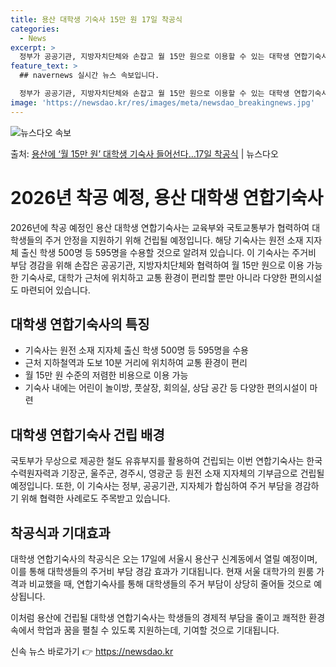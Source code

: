 ```yaml
---
title: 용산 대학생 기숙사 15만 원 17일 착공식
categories:
  - News
excerpt: >
  정부가 공공기관, 지방자치단체와 손잡고 월 15만 원으로 이용할 수 있는 대학생 연합기숙사를 용산에 짓는다.…
feature_text: >
  ## navernews 실시간 뉴스 속보입니다.

  정부가 공공기관, 지방자치단체와 손잡고 월 15만 원으로 이용할 수 있는 대학생 연합기숙사를 용산에 짓는다.…
image: 'https://newsdao.kr/res/images/meta/newsdao_breakingnews.jpg'
---
```


![뉴스다오 속보](https://newsdao.kr/res/images/meta/newsdao_breakingnews.jpg)

<p>출처: <a href="https://newsdao.kr/3599" rel="dofollow">용산에 ‘월 15만 원’ 대학생 기숙사 들어선다…17일 착공식</a> | 뉴스다오</p>

<h1>2026년 착공 예정, 용산 대학생 연합기숙사</h1>

2026년에 착공 예정인 용산 대학생 연합기숙사는 교육부와 국토교통부가 협력하여 대학생들의 주거 안정을 지원하기 위해 건립될 예정입니다. 해당 기숙사는 원전 소재 지자체 출신 학생 500명 등 595명을 수용할 것으로 알려져 있습니다. 이 기숙사는 주거비 부담 경감을 위해 손잡은 공공기관, 지방자치단체와 협력하여 월 15만 원으로 이용 가능한 기숙사로, 대학가 근처에 위치하고 교통 환경이 편리할 뿐만 아니라 다양한 편의시설도 마련되어 있습니다.

<p data-ke-size="size16"></p>

<h2 data-ke-size="size26">대학생 연합기숙사의 특징</h2>

<ul>
	<li>기숙사는 원전 소재 지자체 출신 학생 500명 등 595명을 수용 </li>
    <li>근처 지하철역과 도보 10분 거리에 위치하여 교통 환경이 편리 </li>
    <li>월 15만 원 수준의 저렴한 비용으로 이용 가능 </li>
    <li>기숙사 내에는 어린이 놀이방, 풋살장, 회의실, 상담 공간 등 다양한 편의시설이 마련 </li>
</ul>

<p data-ke-size="size16"></p>

<h2 data-ke-size="size26">대학생 연합기숙사 건립 배경</h2>

국토부가 무상으로 제공한 철도 유휴부지를 활용하여 건립되는 이번 연합기숙사는 한국수력원자력과 기장군, 울주군, 경주시, 영광군 등 원전 소재 지자체의 기부금으로 건립될 예정입니다. 또한, 이 기숙사는 정부, 공공기관, 지자체가 합심하여 주거 부담을 경감하기 위해 협력한 사례로도 주목받고 있습니다.

<h2 data-ke-size="size26">착공식과 기대효과</h2>

대학생 연합기숙사의 착공식은 오는 17일에 서울시 용산구 신계동에서 열릴 예정이며, 이를 통해 대학생들의 주거비 부담 경감 효과가 기대됩니다. 현재 서울 대학가의 원룸 가격과 비교했을 때, 연합기숙사를 통해 대학생들의 주거 부담이 상당히 줄어들 것으로 예상됩니다.

<p data-ke-size="size16"></p>

이처럼 용산에 건립될 대학생 연합기숙사는 학생들의 경제적 부담을 줄이고 쾌적한 환경 속에서 학업과 꿈을 펼칠 수 있도록 지원하는데, 기여할 것으로 기대됩니다. 

신속 뉴스 바로가기 👉 <a href="https://newsdao.kr" rel="dofollow">https://newsdao.kr</a>



